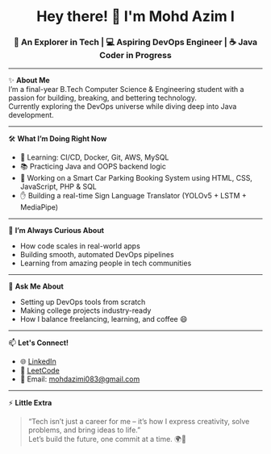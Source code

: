 <h1 align="center">Hey there! 👋 I'm Mohd Azim I</h1>
<h3 align="center">🚀 An Explorer in Tech | 💻 Aspiring DevOps Engineer | ☕ Java Coder in Progress</h3>

---

✨ **About Me**  
I’m a final-year B.Tech Computer Science & Engineering student with a passion for building, breaking, and bettering technology.  
Currently exploring the DevOps universe while diving deep into Java development.

---

🛠️ **What I’m Doing Right Now**
- 🔧 Learning: CI/CD, Docker, Git, AWS, MySQL  
- 📚 Practicing Java and OOPS backend logic  
- 🤖 Working on a Smart Car Parking Booking System using HTML, CSS, JavaScript, PHP & SQL  
- ✋ Building a real-time Sign Language Translator (YOLOv5 + LSTM + MediaPipe)

---

🌱 **I’m Always Curious About**  
- How code scales in real-world apps  
- Building smooth, automated DevOps pipelines  
- Learning from amazing people in tech communities

---

💬 **Ask Me About**  
- Setting up DevOps tools from scratch  
- Making college projects industry-ready  
- How I balance freelancing, learning, and coffee 😄

---

📫 **Let's Connect!**  
- 🌐 [LinkedIn](https://www.linkedin.com/in/mohdazimi/)  
- 🧠 [LeetCode](https://leetcode.com/u/mohdazimi083/)  
- 📩 Email: mohdazimi083@gmail.com  

---

⚡ **Little Extra**  
> “Tech isn’t just a career for me – it’s how I express creativity, solve problems, and bring ideas to life.”  
Let’s build the future, one commit at a time. 🌍🚀

